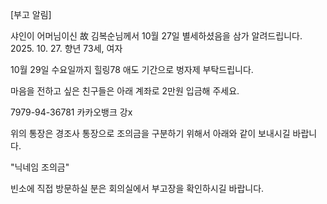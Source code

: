 [부고 알림]

샤인이 어머님이신
故 김복순님께서 10월 27일
별세하셨음을 삼가 알려드립니다.
2025. 10. 27. 향년 73세, 여자

10월 29일 수요일까지 힐링78 애도 기간으로 벙자제 부탁드립니다.

마음을 전하고 싶은 친구들은 아래 계좌로 2만원 입금해 주세요.

7979-94-36781 카카오뱅크 강x

위의 통장은 경조사 통장으로 조의금을 구분하기 위해서 아래와 같이 보내시길 바랍니다.

"닉네임 조의금"

빈소에 직접 방문하실 분은 회의실에서 부고장을 확인하시길 바랍니다.
